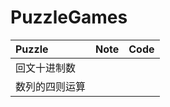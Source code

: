 # PuzzleGames


|Puzzle|Note|Code|
|:--|:--|:--|
|回文十进制数|[](InterestingAlgorithmPuzzlesForProgrammer/01/note.md)|[](InterestingAlgorithmPuzzlesForProgrammer/01/code.rb)|
|数列的四则运算|[](InterestingAlgorithmPuzzlesForProgrammer/02/note.md)|[](InterestingAlgorithmPuzzlesForProgrammer/02/code.rb)|


